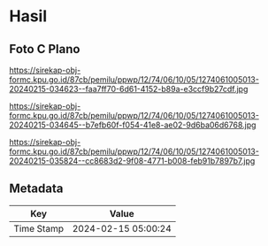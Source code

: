 # Hasil

## Foto C Plano

https://sirekap-obj-formc.kpu.go.id/87cb/pemilu/ppwp/12/74/06/10/05/1274061005013-20240215-034623--faa7ff70-6d61-4152-b89a-e3ccf9b27cdf.jpg

https://sirekap-obj-formc.kpu.go.id/87cb/pemilu/ppwp/12/74/06/10/05/1274061005013-20240215-034645--b7efb60f-f054-41e8-ae02-9d6ba06d6768.jpg

https://sirekap-obj-formc.kpu.go.id/87cb/pemilu/ppwp/12/74/06/10/05/1274061005013-20240215-035824--cc8683d2-9f08-4771-b008-feb91b7897b7.jpg


## Metadata

| Key        | Value               |
| ---------- | ------------------- |
| Time Stamp | 2024-02-15 05:00:24 |



